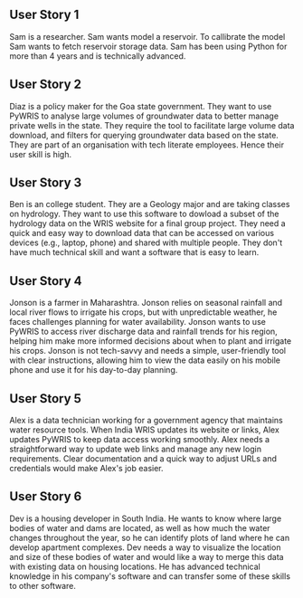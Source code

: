 ## User Story 1
Sam is a researcher. Sam wants model a reservoir. To callibrate the model Sam wants to fetch reservoir storage data. Sam has been using Python for more than 4 years and is technically advanced.


## User Story 2
Diaz is a policy maker for the Goa state government. They want to use PyWRIS to analyse large volumes of groundwater data to better manage private wells in the state. They require the tool to facilitate large volume data download, and filters for querying groundwater data based on the state. They are part of an organisation with tech literate employees. Hence their user skill is high.

## User Story 3

Ben is an college student. They are a Geology major and are taking classes on hydrology. They want to use this software to dowload a subset of the hydrology data on the WRIS website for a final group project. They need a quick and easy way to download data that can be accessed on various devices (e.g., laptop, phone) and shared with multiple people. They don't have much technical skill and want a software that is easy to learn.

## User Story 4

Jonson is a farmer in Maharashtra. Jonson relies on seasonal rainfall and local river flows to irrigate his crops, but with unpredictable weather, he faces challenges planning for water availability. Jonson wants to use PyWRIS to access river discharge data and rainfall trends for his region, helping him make more informed decisions about when to plant and irrigate his crops. Jonson is not tech-savvy and needs a simple, user-friendly tool with clear instructions, allowing him to view the data easily on his mobile phone and use it for his day-to-day planning.

## User Story 5

Alex is a data technician working for a government agency that maintains water resource tools. When India WRIS updates its website or links, Alex updates PyWRIS to keep data access working smoothly. Alex needs a straightforward way to update web links and manage any new login requirements. Clear documentation and a quick way to adjust URLs and credentials would make Alex's job easier.

## User Story 6

Dev is a housing developer in South India. He wants to know where large bodies of water and dams are located, as well as how much the water changes throughout the year, so he can identify plots of land where he can develop apartment complexes. Dev needs a way to visualize the location and size of these bodies of water and would like a way to merge this data with existing data on housing locations. He has advanced technical knowledge in his company's software and can transfer some of these skills to other software.
